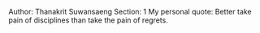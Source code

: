 Author: Thanakrit Suwansaeng
Section: 1
My personal quote: Better take pain of disciplines than take the pain of regrets.